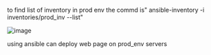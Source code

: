 to find list of inventory in prod env the commd is" ansible-inventory -i inventories/prod_inv --list"

![image](https://github.com/imtiaz04/Ansible/assets/85178565/bae242e4-2863-40d3-b2ad-e4bbae52e30f)

using ansible can deploy web page on prod_env servers


